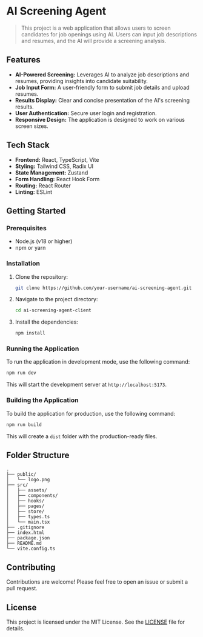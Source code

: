 # AI Screening Agent

> This project is a web application that allows users to screen candidates for job openings using AI. Users can input job descriptions and resumes, and the AI will provide a screening analysis.

## Features

*   **AI-Powered Screening:** Leverages AI to analyze job descriptions and resumes, providing insights into candidate suitability.
*   **Job Input Form:** A user-friendly form to submit job details and upload resumes.
*   **Results Display:** Clear and concise presentation of the AI's screening results.
*   **User Authentication:** Secure user login and registration.
*   **Responsive Design:** The application is designed to work on various screen sizes.

## Tech Stack

*   **Frontend:** React, TypeScript, Vite
*   **Styling:** Tailwind CSS, Radix UI
*   **State Management:** Zustand
*   **Form Handling:** React Hook Form
*   **Routing:** React Router
*   **Linting:** ESLint

## Getting Started

### Prerequisites

*   Node.js (v18 or higher)
*   npm or yarn

### Installation

1.  Clone the repository:
    ```bash
    git clone https://github.com/your-username/ai-screening-agent.git
    ```
2.  Navigate to the project directory:
    ```bash
    cd ai-screening-agent-client
    ```
3.  Install the dependencies:
    ```bash
    npm install
    ```

### Running the Application

To run the application in development mode, use the following command:

```bash
npm run dev
```

This will start the development server at `http://localhost:5173`.

### Building the Application

To build the application for production, use the following command:

```bash
npm run build
```

This will create a `dist` folder with the production-ready files.

## Folder Structure

```
.
├── public/
│   └── logo.png
├── src/
│   ├── assets/
│   ├── components/
│   ├── hooks/
│   ├── pages/
│   ├── store/
│   ├── types.ts
│   └── main.tsx
├── .gitignore
├── index.html
├── package.json
├── README.md
└── vite.config.ts
```

## Contributing

Contributions are welcome! Please feel free to open an issue or submit a pull request.

## License

This project is licensed under the MIT License. See the [LICENSE](LICENSE) file for details.